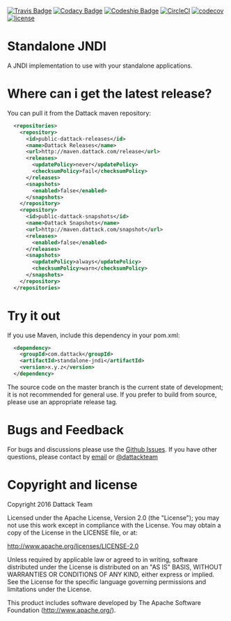 [![Travis Badge](https://secure.travis-ci.org/dattack/standalone-jndi.svg?branch=master)](https://travis-ci.org/dattack/standalone-jndi/builds)
[![Codacy Badge](https://api.codacy.com/project/badge/Grade/ebbfe656384f4f1993ec46fffd1d8aa3)](https://www.codacy.com/app/dattack/standalone-jndi)
[ ![Codeship Badge](https://app.codeship.com/projects/2b7c4b00-748f-0134-45cb-12948b47b8fd/status?branch=master)](https://app.codeship.com/projects/179241)
[![CircleCI](https://circleci.com/gh/dattack/standalone-jndi.svg?style=svg)](https://circleci.com/gh/dattack/standalone-jndi)
[![codecov](https://codecov.io/gh/dattack/standalone-jndi/branch/master/graph/badge.svg)](https://codecov.io/gh/dattack/standalone-jndi)
[![license](https://img.shields.io/:license-Apache-blue.svg?style=plastic-square)](LICENSE.md)

Standalone JNDI
=======

A JNDI implementation to use with your standalone applications.

Where can i get the latest release?
=========

You can pull it from the Dattack maven repository:

```xml
  <repositories>
    <repository>
      <id>public-dattack-releases</id>
      <name>Dattack Releases</name>
      <url>http://maven.dattack.com/release</url>
      <releases>
        <updatePolicy>never</updatePolicy>
        <checksumPolicy>fail</checksumPolicy>
      </releases>
      <snapshots>
        <enabled>false</enabled>
      </snapshots>
    </repository>
    <repository>
      <id>public-dattack-snapshots</id>
      <name>Dattack Snapshots</name>
      <url>http://maven.dattack.com/snapshot</url>
      <releases>
        <enabled>false</enabled>
      </releases>
      <snapshots>
        <updatePolicy>always</updatePolicy>
        <checksumPolicy>warn</checksumPolicy>
      </snapshots>
    </repository>
  </repositories>
```

Try it out
=========

If you use Maven, include this dependency in your pom.xml:

```xml
  <dependency>
    <groupId>com.dattack</groupId>
    <artifactId>standalone-jndi</artifactId>
    <version>x.y.z</version>
  </dependency>
```

The source code on the master branch is the current state of development; it is
not recommended for general use. If you prefer to build from source, please use
an appropriate release tag.

Bugs and Feedback
=========
For bugs and discussions please use the [Github Issues](https://github.com/dattack/standalone-jndi/issues). 
If you have other questions, please contact by [email](mailto:dev@dattack.com) 
or [@dattackteam](https://twitter.com/dattackteam) 


Copyright and license
=========
Copyright 2016 Dattack Team

Licensed under the Apache License, Version 2.0 (the "License"); you may not use
this work except in compliance with the License. You may obtain a copy of the 
License in the LICENSE file, or at:

http://www.apache.org/licenses/LICENSE-2.0

Unless required by applicable law or agreed to in writing, software distributed
under the License is distributed on an "AS IS" BASIS, WITHOUT WARRANTIES OR 
CONDITIONS OF ANY KIND, either express or implied. See the License for the
specific language governing permissions and limitations under the License.

This product includes software developed by The Apache Software Foundation (http://www.apache.org/).
